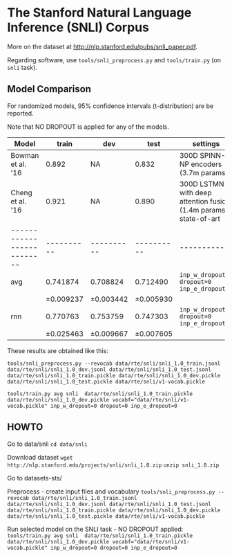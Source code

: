 The Stanford Natural Language Inference (SNLI) Corpus
=====================================================


More on the dataset at http://nlp.stanford.edu/pubs/snli_paper.pdf.

Regarding software, use ``tools/snli_preprocess.py`` and ``tools/train.py``
(on ``snli`` task).

Model Comparison
----------------

For randomized models, 95% confidence intervals (t-distribution) are be reported.

Note that NO DROPOUT is applied for any of the models.

| Model                    | train    | dev      | test  | settings
|--------------------------|----------|----------|----------|----------
| Bowman et al. '16        | 0.892    |   NA     | 0.832    | 300D SPINN-NP encoders (3.7m params)
| Cheng et al. '16         | 0.921    |   NA     | 0.890    | 300D LSTMN with deep attention fusion (1.4m params), state-of-art
|--------------------------|----------|----------|----------|----------
| avg                      | 0.741874 | 0.708824 | 0.712490 | ``inp_w_dropout=0`` ``dropout=0`` ``inp_e_dropout=0``
|                          |±0.009237 |±0.003442 |±0.005930 |
| rnn                      | 0.770763 | 0.753759 | 0.747303 | ``inp_w_dropout=0`` ``dropout=0`` ``inp_e_dropout=0``
|                          |±0.025463 |±0.009667 |±0.007605 |


These results are obtained like this:

   ``tools/snli_preprocess.py --revocab data/rte/snli/snli_1.0_train.jsonl data/rte/snli/snli_1.0_dev.jsonl data/rte/snli/snli_1.0_test.jsonl data/rte/snli/snli_1.0_train.pickle data/rte/snli/snli_1.0_dev.pickle data/rte/snli/snli_1.0_test.pickle data/rte/snli/v1-vocab.pickle``


   ``tools/train.py avg snli  data/rte/snli/snli_1.0_train.pickle data/rte/snli/snli_1.0_dev.pickle vocabf="data/rte/snli/v1-vocab.pickle" inp_w_dropout=0 dropout=0 inp_e_dropout=0``

HOWTO
-----

Go to data/snli
    ``cd data/snli``

Download dataset
    ``wget http://nlp.stanford.edu/projects/snli/snli_1.0.zip``
    ``unzip snli_1.0.zip``

Go to datasets-sts/

Preprocess - create input files and vocabulary
   ``tools/snli_preprocess.py --revocab data/rte/snli/snli_1.0_train.jsonl data/rte/snli/snli_1.0_dev.jsonl data/rte/snli/snli_1.0_test.jsonl data/rte/snli/snli_1.0_train.pickle data/rte/snli/snli_1.0_dev.pickle data/rte/snli/snli_1.0_test.pickle data/rte/snli/v1-vocab.pickle``

Run selected model on the SNLI task - NO DROPOUT applied:
   ``tools/train.py avg snli  data/rte/snli/snli_1.0_train.pickle data/rte/snli/snli_1.0_dev.pickle vocabf="data/rte/snli/v1-vocab.pickle" inp_w_dropout=0 dropout=0 inp_e_dropout=0``
